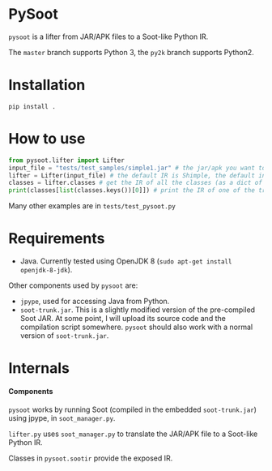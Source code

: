 PySoot
======

`pysoot` is a lifter from JAR/APK files to a Soot-like Python IR.

The `master` branch supports Python 3, the `py2k` branch supports Python2.

# Installation
`pip install .`

# How to use
```Python 3
from pysoot.lifter import Lifter
input_file = "tests/test_samples/simple1.jar" # the jar/apk you want to analyze
lifter = Lifter(input_file) # the default IR is Shimple, the default input_format is jar
classes = lifter.classes # get the IR of all the classes (as a dict of classes)
print(classes[list(classes.keys())[0]]) # print the IR of one of the translated classes
```

Many other examples are in `tests/test_pysoot.py`

# Requirements
* Java. Currently tested using OpenJDK 8 (`sudo apt-get install openjdk-8-jdk`).

Other components used by `pysoot` are:
* `jpype`, used for accessing Java from Python.
* `soot-trunk.jar`. This is a slightly modified version of the pre-compiled Soot JAR. At some point, I will upload its source code and the compilation script somewhere.
`pysoot` should also work with a normal version of `soot-trunk.jar`.

# Internals
#### Components
`pysoot` works by running Soot (compiled in the embedded `soot-trunk.jar`) using jpype, in `soot_manager.py`.

`lifter.py` uses `soot_manager.py` to translate the JAR/APK file to a Soot-like Python IR.

Classes in `pysoot.sootir` provide the exposed IR.
